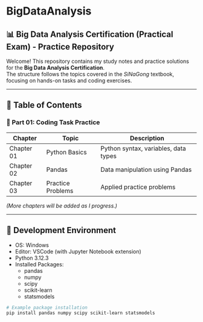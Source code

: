 # BigDataAnalysis
## 📊 Big Data Analysis Certification (Practical Exam) - Practice Repository

Welcome! This repository contains my study notes and practice solutions for the **Big Data Analysis Certification**.  
The structure follows the topics covered in the *SiNaGong* textbook, focusing on hands-on tasks and coding exercises.

---

## 📂 Table of Contents

### 🧪 Part 01: Coding Task Practice

| Chapter | Topic | Description |
| ------- | ----- | ----------- |
| Chapter 01 | Python Basics | Python syntax, variables, data types |
| Chapter 02 | Pandas | Data manipulation using Pandas |
| Chapter 03 | Practice Problems | Applied practice problems |

*(More chapters will be added as I progress.)*

---

## 🔧 Development Environment

- OS: Windows
- Editor: VSCode (with Jupyter Notebook extension)
- Python 3.12.3
- Installed Packages:
  - pandas
  - numpy
  - scipy
  - scikit-learn
  - statsmodels

```bash
# Example package installation
pip install pandas numpy scipy scikit-learn statsmodels
